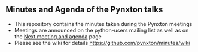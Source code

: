 Minutes and Agenda of the Pynxton talks
-------------------------------------------

- This repository contains the minutes taken during the Pynxton meetings
- Meetings are announced on the python-users mailing list as well as on the [Next meeting and agenda](https://github.com/pynxton/minutes/wiki/Next-meeting) page 
- Please see the wiki for details https://github.com/pynxton/minutes/wiki

